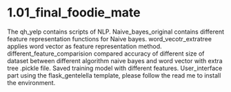 # 1.01_final_foodie_mate
The qh_yelp contains scripts of NLP. Naive_bayes_original contains different feature representation functions for Naive bayes.
word_vecotr_extratree applies word vector as feature representation method.
different_feature_comparision compared accuracy of different size of dataset between different algorithm naive bayes and word vector with extra tree
.pickle file. Saved training model with different features. 
User_interface part using the flask_gentelella template, please follow the read me to install the environment.
